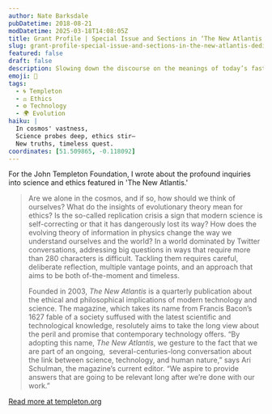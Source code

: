```yaml
---
author: Nate Barksdale
pubDatetime: 2018-08-21
modDatetime: 2025-03-18T14:08:05Z
title: Grant Profile | Special Issue and Sections in ‘The New Atlantis’ Dedicated to Big Questions
slug: grant-profile-special-issue-and-sections-in-the-new-atlantis-dedicated-to-big-questions
featured: false
draft: false
description: Slowing down the discourse on the meanings of today’s fast-paced technological and scientific change.
emoji: 🔬
tags:
  - 🌀 Templeton
  - ⚖️ Ethics
  - ⚙️ Technology
  - 🌍 Evolution
haiku: |
  In cosmos' vastness,  
  Science probes deep, ethics stir—  
  New truths, timeless quest.
coordinates: [51.509865, -0.118092]
---
```


For the John Templeton Foundation, I wrote about the profound inquiries into science and ethics featured in 'The New Atlantis.'

> Are we alone in the cosmos, and if so, how should we think of ourselves? What do the insights of evolutionary theory mean for ethics? Is the so-called replication crisis a sign that modern science is self-correcting or that it has dangerously lost its way? How does the evolving theory of information in physics change the way we understand ourselves and the world? In a world dominated by Twitter conversations, addressing big questions in ways that require more than 280 characters is difficult. Tackling them requires careful, deliberate reflection, multiple vantage points, and an approach that aims to be both of-the-moment and timeless.
>
> Founded in 2003, *The New Atlantis* is a quarterly publication about the ethical and philosophical implications of modern technology and science. The magazine, which takes its name from Francis Bacon’s 1627 fable of a society suffused with the latest scientific and technological knowledge, resolutely aims to take the long view about the peril and promise that contemporary technology offers. “By adopting this name, *The New Atlantis*, we gesture to the fact that we are part of an ongoing,  several-centuries-long conversation about the link between science, technology, and human nature,” says Ari Schulman, the magazine’s current editor. “We aspire to provide answers that are going to be relevant long after we’re done with our work.”

[Read more at templeton.org](https://www.templeton.org/grant/special-issue-and-sections-in-the-new-atlantis-dedicated-to-big-questions)
